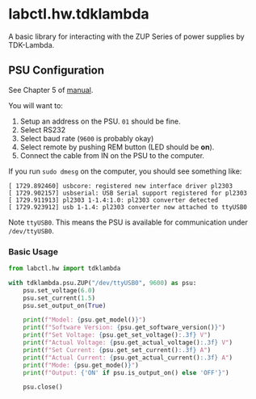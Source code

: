 # labctl.hw.tdklambda

A basic library for interacting with the ZUP Series of power supplies by
TDK-Lambda.

## PSU Configuration

See Chapter 5 of [manual](https://www.emea.lambda.tdk.com/de/KB/ZUP-User-Manual.pdf).

You will want to:

1. Setup an address on the PSU. `01` should be fine.
2. Select RS232
3. Select baud rate (`9600` is probably okay)
4. Select remote by pushing REM button (LED should be **on**).
5. Connect the cable from IN on the PSU to the computer.

If you run `sudo dmesg` on the computer, you should see something like:

```
[ 1729.892460] usbcore: registered new interface driver pl2303
[ 1729.902157] usbserial: USB Serial support registered for pl2303
[ 1729.911913] pl2303 1-1.4:1.0: pl2303 converter detected
[ 1729.923912] usb 1-1.4: pl2303 converter now attached to ttyUSB0
```

Note `ttyUSB0`. This means the PSU is available for communication under
`/dev/ttyUSB0`.

### Basic Usage

```python
from labctl.hw import tdklambda

with tdklambda.psu.ZUP("/dev/ttyUSB0", 9600) as psu:
    psu.set_voltage(6.0)
    psu.set_current(1.5)
    psu.set_output_on(True)

    print(f"Model: {psu.get_model()}")
    print(f"Software Version: {psu.get_software_version()}")
    print(f"Set Voltage: {psu.get_set_voltage():.3f} V")
    print(f"Actual Voltage: {psu.get_actual_voltage():.3f} V")
    print(f"Set Current: {psu.get_set_current():.3f} A")
    print(f"Actual Current: {psu.get_actual_current():.3f} A")
    print(f"Mode: {psu.get_mode()}")
    print(f"Output: {'ON' if psu.is_output_on() else 'OFF'}")

    psu.close()
```
